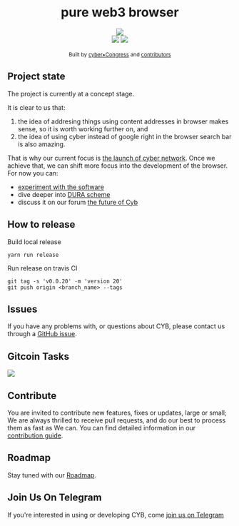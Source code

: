 
<h1 align="center">
pure web3 browser
</h1>

<div align="center">
  <img src="/readme.png"></a>
</div>


<div align="center">
<img src="https://img.shields.io/github/release/cybercongress/cyb.svg?style=flat-square&longCache=true">
<img src="https://img.shields.io/github/license/cybercongress/cyb.svg?style=flat-square&longCache=true">
</div>


<div align="center">
  <img src="https://img.shields.io/github/contributors/cybercongress/cyb.svg?style=flat-square&longCache=true" alt="">
   <img src="https://img.shields.io/badge/contributions-welcome-orange.svg?style=flat-square&longCache=true" alt="" />
</div>

<div align="center">
  <sub>Built by
  <a href="https://twitter.com/cyber_devs">cyber•Congress</a> and
  <a href="https://github.com/cybercongress/chaingear/graphs/contributors">
    contributors
  </a>
</div>


## Project state

The project is currently at a concept stage.

It is clear to us that:
1. the idea of addresing things using content addresses in browser makes sense, so it is worth working further on, and
2. the idea of using cyber instead of google right in the browser search bar is also amazing.

That is why our current focus is [the launch of cyber network](https://github.com/cybercongress/launch-kit). Once we achieve that, we can shift more focus into the development of the browser. For now you can:
- [experiment with the software](https://github.com/cybercongress/cyb/releases)
- dive deeper into [DURA scheme](https://cybercongress.ai/docs/cyb/dura/)
- discuss it on our forum [the future of Cyb](https://ai.cybercongress.ai/t/the-vision-of-cyb/24)

## How to release
Build local release
```
yarn run release
```

Run release on travis CI
```
git tag -s 'v0.0.20' -m 'version 20'
git push origin <branch_name> --tags
```

## Issues

If you have any problems with, or questions about CYB, please contact us through a
[GitHub issue](https://github.com/cybercongress/cyb/issues).

## Gitcoin Tasks
<a href="https://gitcoin.co/explorer?q=cyb">
    <img src="https://gitcoin.co/funding/embed?repo=https://github.com/cybercongress/cyb">
</a>

## Contribute

You are invited to contribute new features, fixes or updates, large or small; We are always thrilled to receive pull
requests, and do our best to process them as fast as We can. You can find detailed information in our
[contribution guide](./CONTRIBUTION.md).

## Roadmap

Stay tuned with our [Roadmap](https://github.com/orgs/cybercongress/projects/1).

## Join Us On Telegram

If you're interested in using or developing CYB, come [join us on Telegram](https://t.me/fuckgoogle)
